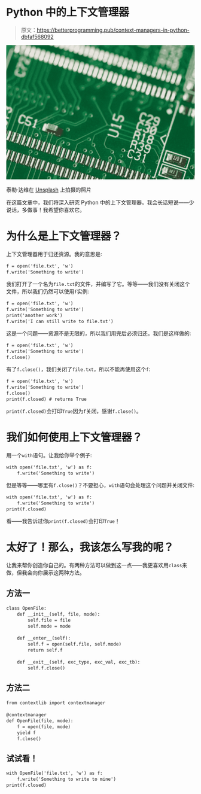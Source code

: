 # Python 中的上下文管理器

> 原文：<https://betterprogramming.pub/context-managers-in-python-dbfaf568092>

![](img/7f8366b4983a584bdd39f5141d0b59d8.png)

泰勒·达维在 [Unsplash](https://unsplash.com?utm_source=medium&utm_medium=referral) 上拍摄的照片

在这篇文章中，我们将深入研究 Python 中的上下文管理器。我会长话短说——少说话，多做事！我希望你喜欢它。

# 为什么是上下文管理器？

上下文管理器用于归还资源。我的意思是:

```
f = open('file.txt', 'w')
f.write('Something to write')
```

我们打开了一个名为`file.txt`的文件，并编写了它。等等——我们没有关闭这个文件，所以我们仍然可以使用`f`实例:

```
f = open('file.txt', 'w')
f.write('Something to write')
print('another work')
f.write('I can still write to file.txt')
```

这是一个问题——资源不是无限的，所以我们用完后必须归还。我们是这样做的:

```
f = open('file.txt', 'w')
f.write('Something to write')
f.close()
```

有了`f.close()`，我们关闭了`file.txt`，所以不能再使用这个`f`:

```
f = open('file.txt', 'w')
f.write('Something to write')
f.close()
print(f.closed) # returns True
```

`print(f.closed)`会打印`True`因为`f`关闭，感谢`f.close()`。

# 我们如何使用上下文管理器？

用一个`with`语句。让我给你举个例子:

```
with open('file.txt', 'w') as f:
    f.write('Something to write')
```

但是等等——哪里有`f.close()`？不要担心，`with`语句会处理这个问题并关闭文件:

```
with open('file.txt', 'w') as f:
    f.write('Something to write')
print(f.closed)
```

看——我告诉过你`print(f.closed)`会打印`True`！

# 太好了！那么，我该怎么写我的呢？

让我来帮你创造你自己的。有两种方法可以做到这一点——我更喜欢用`class`来做，但我会向你展示这两种方法。

## 方法一

```
class OpenFile:
    def __init__(self, file, mode):
        self.file = file
        self.mode = mode

    def __enter__(self):
        self.f = open(self.file, self.mode)
        return self.f

    def __exit__(self, exc_type, exc_val, exc_tb):
        self.f.close()
```

## **方法二**

```
from contextlib import contextmanager

@contextmanager
def OpenFile(file, mode):
    f = open(file, mode)
    yield f
    f.close()
```

## **试试看！**

```
with OpenFile('file.txt', 'w') as f:
    f.write('Something to write to mine')
print(f.closed)
```
